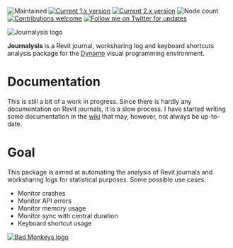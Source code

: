 ![Maintained](https://img.shields.io/badge/maintained-yes-brightgreen.svg) [![Current 1.x version](https://img.shields.io/badge/current%201.x%20version-1.34.1-brightgreen.svg)](https://github.com/andydandy74/Journalysis/releases) [![Current 2.x version](https://img.shields.io/badge/current%202.x%20version-2.3.1-brightgreen.svg)](https://github.com/andydandy74/Journalysis/releases) ![Node count](https://img.shields.io/badge/node%20count-170-brightgreen.svg) [![Contributions welcome](https://img.shields.io/badge/contributions-welcome-brightgreen.svg?style=flat)](https://github.com/andydandy74/Journalysis/blob/master/.github/CONTRIBUTING.md) [![Follow me on Twitter for updates](https://img.shields.io/twitter/follow/a_dieckmann.svg?label=Follow&style=social)](https://twitter.com/a_dieckmann)

![Journalysis logo](icons/raw/Journalysis.png)

**Journalysis** is a Revit journal, worksharing log and keyboard shortcuts analysis package for the [Dynamo](http://www.dynamobim.com) visual programming environment. 

# Documentation
This is still a bit of a work in progress. Since there is hardly any documentation on Revit journals, it is a slow process. I have started writing some documentation in the [wiki](https://github.com/andydandy74/Journalysis/wiki) that may, however, not always be up-to-date.

# Goal
This package is aimed at automating the analysis of Revit journals and worksharing logs for statistical purposes. Some possible use cases:
- Monitor crashes
- Monitor API errors
- Monitor memory usage
- Monitor sync with central duration
- Keyboard shortcut usage

[![Bad Monkeys logo](https://www.badmonkeys.net/wp-content/uploads/2016/12/BadMonkey_finalLogo-01.png)](http://www.badmonkeys.net/)
